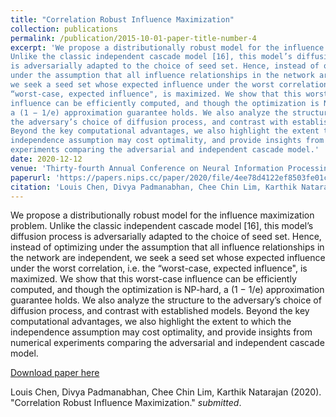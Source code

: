 ```yaml
---
title: "Correlation Robust Influence Maximization"
collection: publications
permalink: /publication/2015-10-01-paper-title-number-4
excerpt: 'We propose a distributionally robust model for the influence maximization problem.
Unlike the classic independent cascade model [16], this model’s diffusion process
is adversarially adapted to the choice of seed set. Hence, instead of optimizing
under the assumption that all influence relationships in the network are independent,
we seek a seed set whose expected influence under the worst correlation, i.e. the
“worst-case, expected influence", is maximized. We show that this worst-case
influence can be efficiently computed, and though the optimization is NP-hard,
a (1 − 1/e) approximation guarantee holds. We also analyze the structure to
the adversary’s choice of diffusion process, and contrast with established models.
Beyond the key computational advantages, we also highlight the extent to which the
independence assumption may cost optimality, and provide insights from numerical
experiments comparing the adversarial and independent cascade model.'
date: 2020-12-12
venue: 'Thirty-fourth Annual Conference on Neural Information Processing Systems (NeurIPS 2020)'
paperurl: 'https://papers.nips.cc/paper/2020/file/4ee78d4122ef8503fe01cdad3e9ea4ee-Paper.pdf'
citation: 'Louis Chen, Divya Padmanabhan, Chee Chin Lim, Karthik Natarajan (2020). &quot; Correlation Robust Influence Maximization.&quot; <i></i>.'
---
```

We propose a distributionally robust model for the influence maximization problem.
Unlike the classic independent cascade model [16], this model’s diffusion process
is adversarially adapted to the choice of seed set. Hence, instead of optimizing
under the assumption that all influence relationships in the network are independent,
we seek a seed set whose expected influence under the worst correlation, i.e. the
“worst-case, expected influence", is maximized. We show that this worst-case
influence can be efficiently computed, and though the optimization is NP-hard,
a (1 − 1/e) approximation guarantee holds. We also analyze the structure to
the adversary’s choice of diffusion process, and contrast with established models.
Beyond the key computational advantages, we also highlight the extent to which the
independence assumption may cost optimality, and provide insights from numerical
experiments comparing the adversarial and independent cascade model.

[Download paper here](https://papers.nips.cc/paper/2020/file/4ee78d4122ef8503fe01cdad3e9ea4ee-Paper.pdf)

Louis Chen, Divya Padmanabhan, Chee Chin Lim, Karthik Natarajan (2020). "Correlation Robust Influence Maximization." <i>submitted</i>.
